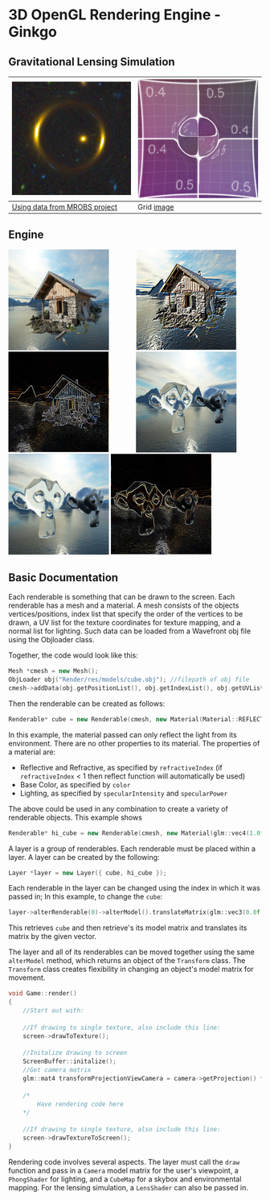 # 3D OpenGL Rendering Engine - Ginkgo

## Gravitational Lensing Simulation

| ![](https://raw.githubusercontent.com/adharsh/Render/master/Render/Render/examples/Lensing1.png) | ![](https://raw.githubusercontent.com/adharsh/Render/master/Render/Render/examples/Lensing2.png) |
| --- | --- |
| [Using data from MROBS project](http://galformod.mpa-garching.mpg.de/mrobs/browser/) | Grid [image](https://raw.githubusercontent.com/adharsh/Render/master/Render/Render/res/textures/grid.jpg) |

## Engine

<img src="https://raw.githubusercontent.com/adharsh/Render/master/Render/Render/examples/Chalet.bmp" alt="Drawing" style="width: 200px; height:200px;  padding-right: 50px;"/>
<img src="https://raw.githubusercontent.com/adharsh/Render/master/Render/Render/examples/Chalet-Emboss.bmp" alt="Drawing" style="width: 200px; height:200px"/>
<img src="https://raw.githubusercontent.com/adharsh/Render/master/Render/Render/examples/Chalet-EdgeDetection.bmp" alt="Drawing" style="width: 200px; height:200px;  padding-right: 50px;"/>
<img src="https://raw.githubusercontent.com/adharsh/Render/master/Render/Render/examples/Monkeys.bmp" alt="Drawing" style="width: 200px; height:200px"/>
<img src="https://raw.githubusercontent.com/adharsh/Render/master/Render/Render/examples/Monkey-GaussianBlur.bmp
" alt="Drawing" style="width: 200px; height:200px"/>
<img src="https://raw.githubusercontent.com/adharsh/Render/master/Render/Render/examples/Monkey-EdgeDetection.bmp" alt="Drawing" style="width: 200px; height:200px"/>

## Basic Documentation

Each renderable is something that can be drawn to the screen.
Each renderable has a mesh and a material.
A mesh consists of the objects vertices/positions, index list that specify the order of the vertices to be drawn, a UV list for the texture coordinates for texture mapping, and a normal list for lighting.
Such data can be loaded from a Wavefront obj file using the Objloader class.

Together, the code would look like this:
```c++
Mesh *cmesh = new Mesh();
ObjLoader obj("Render/res/models/cube.obj"); //filepath of obj file
cmesh->addData(obj.getPositionList(), obj.getIndexList(), obj.getUVList(), obj.getNormalList());
```

Then the renderable can be created as follows:
```c++
Renderable* cube = new Renderable(cmesh, new Material(Material::REFLECT));
```
In this example, the material passed can only reflect the light from its environment. There are no other properties to its material.
The properties of a material are:

- Reflective and Refractive, as specified by `refractiveIndex` (if `refractiveIndex` < 1 then reflect function will automatically be used)
- Base Color, as specified by `color`
- Lighting, as specified by `specularIntensity` and `specularPower`

The above could be used in any combination to create a variety of renderable objects.
This example shows 
```c++
Renderable* hi_cube = new Renderable(cmesh, new Material(glm::vec4(1.0f, 1.0f, 1.0f, 1.0f), new Texture("Render/res/textures/Hi.png")));
```

A layer is a group of renderables.
Each renderable must be placed within a layer.
A layer can be created by the following: 
```c++
Layer *layer = new Layer({ cube, hi_cube });
```
Each renderable in the layer can be changed using the index in which it was passed in;
In this example, to change the `cube`:
```c++
layer->alterRenderable(0)->alterModel().translateMatrix(glm::vec3(0.0f, -1.0f, -3.0f));
```
This retrieves `cube` and then retrieve's its model matrix and translates its matrix by the given vector.

The layer and all of its renderables can be moved together using the same `alterModel` method, which returns an object of the `Transform` class. The `Transform` class creates flexibility in changing an object's model matrix for movement. 

```c++
void Game::render()				
{	
	//Start out with:			
	
	//If drawing to single texture, also include this line:
	screen->drawToTexture();

	//Initalize drawing to screen	
	ScreenBuffer::initalize();	
	//Get camera matrix
	glm::mat4 transformProjectionViewCamera = camera->getProjection() * camera->getView() * camera->getCameraPositionTranslation();

	/*
		Have rendering code here
	*/

	//If drawing to single texture, also include this line:
	screen->drawTextureToScreen();
}
```


Rendering code involves several aspects. The layer must call the `draw` function and pass in a `Camera` model matrix for the user's viewpoint, a `PhongShader` for lighting, and a `CubeMap` for a skybox and environmental mapping. For the lensing simulation, a `LensShader` can also be passed in.